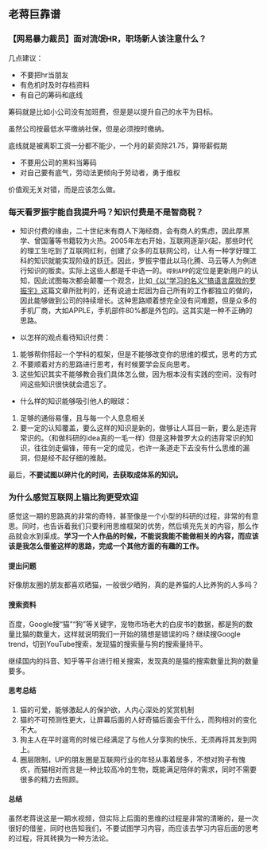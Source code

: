 ## 老蒋巨靠谱

### 【网易暴力裁员】面对流氓HR，职场新人该注意什么？

几点建议：

+ 不要把hr当朋友
+ 有危机时及时存档资料
+ 有自己的筹码和底线

筹码就是比如小公司没有加班费，但是是以提升自己的水平为目标。

虽然公司按最低水平缴纳社保，但是必须按时缴纳。

底线就是被离职工资一分都不能少，一个月的薪资除21.75，算带薪假期

+ 不要用公司的黑料当筹码
+ 对自己要有底气，劳动法更倾向于劳动者，勇于维权



价值观无关对错，而是应该怎么做。



### 每天看罗振宇能自我提升吗？知识付费是不是智商税？

+ 知识付费的缘由，二十世纪末有商人下海经商，会有商人的焦虑，因此厚黑学、曾国藩等书籍较为火热。2005年左右开始，互联网逐渐兴起，那些时代的理工生吃到了互联网红利，创建了众多的互联网公司，让人有一种学好理工科的知识就能实现阶级的跃迁。因此，罗振宇借此以马化腾、马云等人为例进行知识的贩卖。实际上这些人都是千中选一的。`得到APP`的定位是更新用户的认知，因此试图每次都会颠覆一个观念，比如[《以“学习的名义”搞语言腐败的罗振宇》](<https://mp.weixin.qq.com/s/HrZebLGOYWyMzlLsm5lUhw>)这篇文章所批判的，还有说迪士尼因为自己所有的工作都独立的做的，因此能够做到公司的持续增长。这种思路顺着想完全没有问难题，但是众多的手机厂商，大如APPLE，手机部件80%都是外包的。这其实是一种不正确的思路。

+ 以怎样的观点看待知识付费：

1. 能够帮你搭起一个学科的框架，但是不能够改变你的思维的模式，思考的方式
2. 不要顺着对方的思路进行思考，有时候要学会反向思考。
3. 这些知识其实不能够教会我们具体怎么做，因为根本没有实践的空间，没有时间这些知识很快就会遗忘了。

+ 什么样的知识能够吸引他人的眼球：

1. 足够的通俗易懂，且与每一个人息息相关
2. 要一定的认知覆盖，要么这样的知识是新的，做够让人耳目一新，要么是违背常识的。（和做科研的idea真的一毛一样）但是这种普罗大众的违背常识的知识，往往剑走偏锋，带有一定的成见，也许一条道走下去没有什么思维的漏洞，但是经不起仔细的推敲。

最后，__不要试图以碎片化的时间，去获取成体系的知识。__





### 为什么感觉互联网上猫比狗更受欢迎

感觉这一期的思路真的非常的奇特，甚至像是一个小型的科研的过程，非常的有意思。同时，也告诉着我们只要利用思维框架的优势，然后填充先关的内容，那么作品就会水到渠成。__学习一个人作品的时候，不能说我能不能做相关的内容，而应该该是我怎么借鉴这样的思路，完成一个其他方面的有趣的工作。__



#### 提出问题

好像朋友圈的朋友都喜欢晒猫，一般很少晒狗，真的是养猫的人比养狗的人多吗？



#### 搜索资料

百度，Google搜“猫”“狗”等关键字，宠物市场老大的白皮书的数据，都是狗的数量比猫的数量大，这样就说明我们一开始的猜想是错误的吗？继续搜Google trend，切到YouTube搜索，发现猫的搜索量与狗的搜索量持平。

继续国内的抖音、知乎等平台进行相关搜索，发现真的是猫的搜索数量比狗的数量要多。



#### 思考总结

1. 猫的可爱，能够激起人的保护欲，人内心深处的奖赏机制
2. 猫的不可预测性更大，让屏幕后面的人好奇猫后面会干什么，而狗相对的变化不大。
3. 狗主人在平时遛弯的时候已经满足了与他人分享狗的快乐，无须再将其发到网上。
4. 圈层限制，UP的朋友圈是互联网行业的年轻从事着居多，不想对狗子有愧疚，而猫相对而言是一种比较高冷的生物，既能满足陪伴的需求，同时不需要很多的精力去照顾。



#### 总结
虽然老蒋说这是一期水视频，但实际上后面的思维的过程是非常的清晰的，是一次很好的借鉴，同时也告知我们，不要试图学习内容，而应该去学习内容后面的思考的过程，将其转换为一种方法论。

